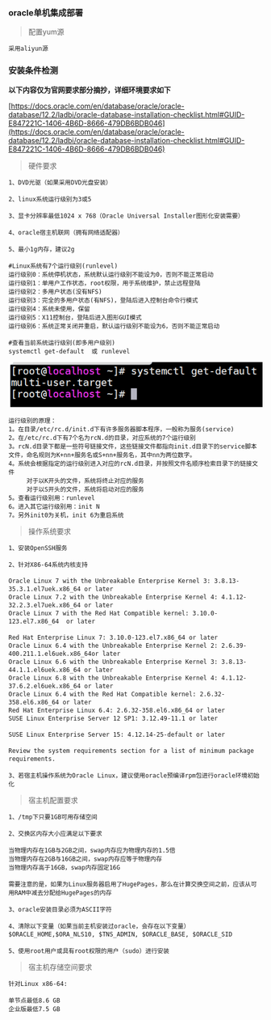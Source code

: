 ### oracle单机集成部署 ###

> 配置yum源

	采用aliyun源


### 安装条件检测 ###

**以下内容仅为官网要求部分摘抄，详细环境要求如下**

[https://docs.oracle.com/en/database/oracle/oracle-database/12.2/ladbi/oracle-database-installation-checklist.html#GUID-E847221C-1406-4B6D-8666-479DB6BDB046](https://docs.oracle.com/en/database/oracle/oracle-database/12.2/ladbi/oracle-database-installation-checklist.html#GUID-E847221C-1406-4B6D-8666-479DB6BDB046)

> 硬件要求

	1、DVD光驱（如果采用DVD光盘安装）

	2、linux系统运行级别为3或5

	3、显卡分辨率最低1024 x 768（Oracle Universal Installer图形化安装需要）

	4、oracle宿主机联网（拥有网络适配器）

	5、最小1g内存，建议2g

	#Linux系统有7个运行级别(runlevel)
	运行级别0：系统停机状态，系统默认运行级别不能设为0，否则不能正常启动
	运行级别1：单用户工作状态，root权限，用于系统维护，禁止远程登陆
	运行级别2：多用户状态(没有NFS)
	运行级别3：完全的多用户状态(有NFS)，登陆后进入控制台命令行模式
	运行级别4：系统未使用，保留
	运行级别5：X11控制台，登陆后进入图形GUI模式
	运行级别6：系统正常关闭并重启，默认运行级别不能设为6，否则不能正常启动

	#查看当前系统运行级别(即多用户级别)
	systemctl get-default  或 runlevel

![](./images/runlevel.jpg)

	运行级别的原理：
	1。在目录/etc/rc.d/init.d下有许多服务器脚本程序，一般称为服务(service)
	2。在/etc/rc.d下有7个名为rcN.d的目录，对应系统的7个运行级别
	3。rcN.d目录下都是一些符号链接文件，这些链接文件都指向init.d目录下的service脚本文件，命名规则为K+nn+服务名或S+nn+服务名，其中nn为两位数字。
	4。系统会根据指定的运行级别进入对应的rcN.d目录，并按照文件名顺序检索目录下的链接文件
	     对于以K开头的文件，系统将终止对应的服务
	     对于以S开头的文件，系统将启动对应的服务
	5。查看运行级别用：runlevel
	6。进入其它运行级别用：init N
	7。另外init0为关机，init 6为重启系统

> 操作系统要求

	1、安装OpenSSH服务

	2、针对X86-64系统内核支持

	Oracle Linux 7 with the Unbreakable Enterprise Kernel 3: 3.8.13-35.3.1.el7uek.x86_64 or later
	Oracle Linux 7.2 with the Unbreakable Enterprise Kernel 4: 4.1.12-32.2.3.el7uek.x86_64 or later
	Oracle Linux 7 with the Red Hat Compatible kernel: 3.10.0-123.el7.x86_64  or later
	
	Red Hat Enterprise Linux 7: 3.10.0-123.el7.x86_64 or later
	Oracle Linux 6.4 with the Unbreakable Enterprise Kernel 2: 2.6.39-400.211.1.el6uek.x86_64or later
	Oracle Linux 6.6 with the Unbreakable Enterprise Kernel 3: 3.8.13-44.1.1.el6uek.x86_64 or later
	Oracle Linux 6.8 with the Unbreakable Enterprise Kernel 4: 4.1.12-37.6.2.el6uek.x86_64 or later
	Oracle Linux 6.4 with the Red Hat Compatible kernel: 2.6.32-358.el6.x86_64 or later
	Red Hat Enterprise Linux 6.4: 2.6.32-358.el6.x86_64 or later
	SUSE Linux Enterprise Server 12 SP1: 3.12.49-11.1 or later

	SUSE Linux Enterprise Server 15: 4.12.14-25-default or later
	
	Review the system requirements section for a list of minimum package requirements.

	3、若宿主机操作系统为Oracle Linux，建议使用oracle预编译rpm包进行oracle环境初始化

> 宿主机配置要求

	1、/tmp下只要1GB可用存储空间
	
	2、交换区内存大小应满足以下要求
	
	当物理内存在1GB与2GB之间，swap内存应为物理内存的1.5倍
	当物理内存在2GB与16GB之间，swap内存应等于物理内存
	当物理内存高于16GB，swap内存固定16G

	需要注意的是，如果为Linux服务器启用了HugePages，那么在计算交换空间之前，应该从可用RAM中减去分配给HugePages的内存

	3、oracle安装目录必须为ASCII字符

	4、清除以下变量（如果当前主机安装过oracle，会存在以下变量）
	$ORACLE_HOME,$ORA_NLS10, $TNS_ADMIN, $ORACLE_BASE, $ORACLE_SID 

	5、使用root用户或具有root权限的用户（sudo）进行安装

> 宿主机存储空间要求

	针对Linux x86-64:

	单节点最低8.6 GB
	企业版最低7.5 GB

